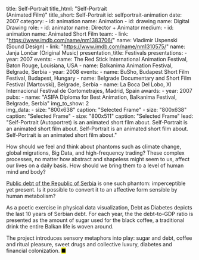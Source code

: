 title: Self-Portrait
title_html: "Self-Portrait<br>(Animated Film)"
title_short: Self-Portrait
id: selfportrait-animation
date: 2007
category: 
    - id: animation
      name: Animation
    - id: drawing
      name: Digital Drawing
role:
    - id: animator
      name: Director + Animator
medium:
    - id: animation
      name: Animated Short Film
team:
    - link: "https://www.imdb.com/name/nm1383706/"
      name: Vladimir Uspenski (Sound Design)
    - link: "https://www.imdb.com/name/nm1310575/"
      name: Janja Lončar (Original Music)
presentation_title: Festivals
presentations:
    - year: 2007
      events:
        - name: The Red Stick International Animation Festival, Baton Rouge, Louisiana, USA
        - name: Balkanima Animation Festival, Belgrade, Serbia
    - year: 2008
      events:
        - name: BuSho, Budapest Short Film Festival, Budapest, Hungary
        - name: Belgrade Documentary and Short Film Festival (Martovski), Belgrade, Serbia
        - name: La Boca Del Lobo, XI Internacional Festival de Cortometrajes, Madrid, Spain
awards:
    - year: 2007
      pubs:
        - name: "ASIFA Diploma for Best Animation, Balkanima Festival, Belgrade, Serbia"
img_to_show: 2       
img_data:
    - size: "800x638"
      caption: "Selected Frame"
    - size: "800x638"
      caption: "Selected Frame"
    - size: "800x511"
      caption: "Selected Frame"
lead: "Self-Portrait (Autoportret) is an animated short film about. Self-Portrait is an animated short film about. Self-Portrait is an animated short film about. Self-Portrait is an animated short film about."

How should we feel and think about phantoms such as climate change, global migrations, Big Data, and high-frequency trading? These complex processes, no matter how abstract and shapeless might seem to us, affect our lives on a daily basis. How should we bring them to a level of human mind and body?  

<a href='http://www.javnidug.gov.rs/eng/default.asp' target="_blank">Public debt of the Republic of Serbia</a> is one such phantom: imperceptible yet present. Is it possible to convert it to an affective form sensible by human metabolism? 

As a poetic exercise in physical data visualization, Debt as Diabetes depicts the last 10 years of Serbian debt. For each year, the the debt-to-GDP ratio is presented as the amount of sugar used for the black coffee, a traditional drink the entire Balkan life is woven around. 

The project introduces sensory metaphors into play: sugar and debt, coffee and ritual pleasure, sweet drugs and collective luxury, diabetes and financial colonization. <mark>&#9632;</mark>